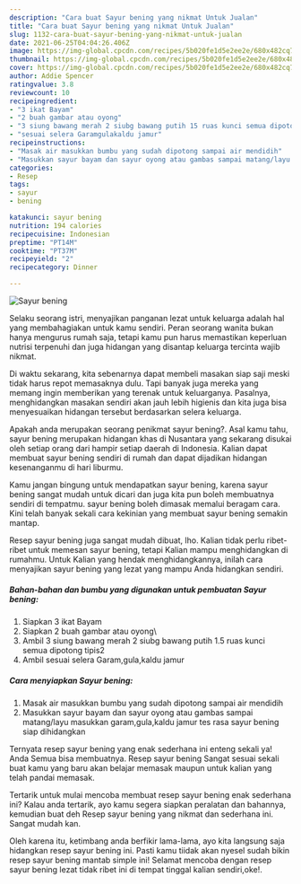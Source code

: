```yaml
---
description: "Cara buat Sayur bening yang nikmat Untuk Jualan"
title: "Cara buat Sayur bening yang nikmat Untuk Jualan"
slug: 1132-cara-buat-sayur-bening-yang-nikmat-untuk-jualan
date: 2021-06-25T04:04:26.406Z
image: https://img-global.cpcdn.com/recipes/5b020fe1d5e2ee2e/680x482cq70/sayur-bening-foto-resep-utama.jpg
thumbnail: https://img-global.cpcdn.com/recipes/5b020fe1d5e2ee2e/680x482cq70/sayur-bening-foto-resep-utama.jpg
cover: https://img-global.cpcdn.com/recipes/5b020fe1d5e2ee2e/680x482cq70/sayur-bening-foto-resep-utama.jpg
author: Addie Spencer
ratingvalue: 3.8
reviewcount: 10
recipeingredient:
- "3 ikat Bayam"
- "2 buah gambar atau oyong"
- "3 siung bawang merah 2 siubg bawang putih 15 ruas kunci semua dipotong tipis2"
- "sesuai selera Garamgulakaldu jamur"
recipeinstructions:
- "Masak air masukkan bumbu yang sudah dipotong sampai air mendidih"
- "Masukkan sayur bayam dan sayur oyong atau gambas sampai matang/layu masukkan garam,gula,kaldu jamur tes rasa sayur bening siap dihidangkan"
categories:
- Resep
tags:
- sayur
- bening

katakunci: sayur bening 
nutrition: 194 calories
recipecuisine: Indonesian
preptime: "PT14M"
cooktime: "PT37M"
recipeyield: "2"
recipecategory: Dinner

---
```



![Sayur bening](https://img-global.cpcdn.com/recipes/5b020fe1d5e2ee2e/680x482cq70/sayur-bening-foto-resep-utama.jpg)

Selaku seorang istri, menyajikan panganan lezat untuk keluarga adalah hal yang membahagiakan untuk kamu sendiri. Peran seorang  wanita bukan hanya mengurus rumah saja, tetapi kamu pun harus memastikan keperluan nutrisi terpenuhi dan juga hidangan yang disantap keluarga tercinta wajib nikmat.

Di waktu  sekarang, kita sebenarnya dapat membeli masakan siap saji meski tidak harus repot memasaknya dulu. Tapi banyak juga mereka yang memang ingin memberikan yang terenak untuk keluarganya. Pasalnya, menghidangkan masakan sendiri akan jauh lebih higienis dan kita juga bisa menyesuaikan hidangan tersebut berdasarkan selera keluarga. 



Apakah anda merupakan seorang penikmat sayur bening?. Asal kamu tahu, sayur bening merupakan hidangan khas di Nusantara yang sekarang disukai oleh setiap orang dari hampir setiap daerah di Indonesia. Kalian dapat membuat sayur bening sendiri di rumah dan dapat dijadikan hidangan kesenanganmu di hari liburmu.

Kamu jangan bingung untuk mendapatkan sayur bening, karena sayur bening sangat mudah untuk dicari dan juga kita pun boleh membuatnya sendiri di tempatmu. sayur bening boleh dimasak memalui beragam cara. Kini telah banyak sekali cara kekinian yang membuat sayur bening semakin mantap.

Resep sayur bening juga sangat mudah dibuat, lho. Kalian tidak perlu ribet-ribet untuk memesan sayur bening, tetapi Kalian mampu menghidangkan di rumahmu. Untuk Kalian yang hendak menghidangkannya, inilah cara menyajikan sayur bening yang lezat yang mampu Anda hidangkan sendiri.

<!--inarticleads1-->

##### Bahan-bahan dan bumbu yang digunakan untuk pembuatan Sayur bening:

1. Siapkan 3 ikat Bayam
1. Siapkan 2 buah gambar atau oyong\
1. Ambil 3 siung bawang merah 2 siubg bawang putih 1.5 ruas kunci semua dipotong tipis2
1. Ambil sesuai selera Garam,gula,kaldu jamur




<!--inarticleads2-->

##### Cara menyiapkan Sayur bening:

1. Masak air masukkan bumbu yang sudah dipotong sampai air mendidih
1. Masukkan sayur bayam dan sayur oyong atau gambas sampai matang/layu masukkan garam,gula,kaldu jamur tes rasa sayur bening siap dihidangkan




Ternyata resep sayur bening yang enak sederhana ini enteng sekali ya! Anda Semua bisa membuatnya. Resep sayur bening Sangat sesuai sekali buat kamu yang baru akan belajar memasak maupun untuk kalian yang telah pandai memasak.

Tertarik untuk mulai mencoba membuat resep sayur bening enak sederhana ini? Kalau anda tertarik, ayo kamu segera siapkan peralatan dan bahannya, kemudian buat deh Resep sayur bening yang nikmat dan sederhana ini. Sangat mudah kan. 

Oleh karena itu, ketimbang anda berfikir lama-lama, ayo kita langsung saja hidangkan resep sayur bening ini. Pasti kamu tiidak akan nyesel sudah bikin resep sayur bening mantab simple ini! Selamat mencoba dengan resep sayur bening lezat tidak ribet ini di tempat tinggal kalian sendiri,oke!.

